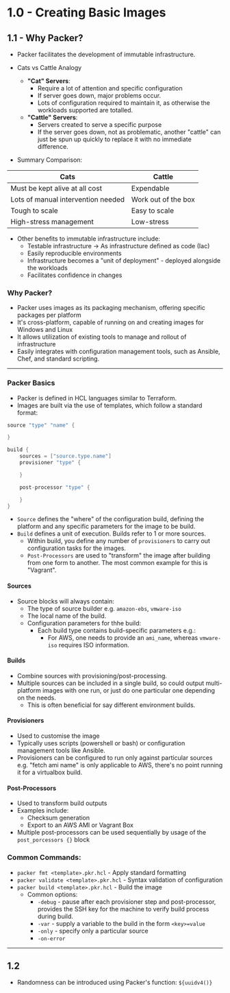 # 1.0 - Creating Basic Images

## 1.1 - Why Packer?

- Packer facilitates the development of immutable infrastructure.
- Cats vs Cattle Analogy
  - **"Cat" Servers**:
    - Require a lot of attention and specific configuration
    - If server goes down, major problems occur.
    - Lots of configuration required to maintain it, as otherwise the workloads supported are totalled.
  - **"Cattle" Servers**:
    - Servers created to serve a specific purpose
    - If the server goes down, not as problematic, another "cattle" can just be spun up quickly to replace it with no immediate difference.

- Summary Comparison:

| Cats | Cattle |
| ---- | ----- |
| Must be kept alive at all cost | Expendable |
| Lots of manual intervention needed | Work out of the box |
| Tough to scale | Easy to scale |
| High-stress management | Low-stress |

- Other benefits to immutable infrastructure include:
  - Testable infrastructure -> As infrastructure defined as code (Iac)
  - Easily reproducible environments
  - Infrastructure becomes a "unit of deployment" - deployed alongside the workloads
  - Facilitates confidence in changes


### Why Packer?

- Packer uses images as its packaging mechanism, offering specific packages per platform
- It's cross-platform, capable of running on and creating images for Windows and Linux
- It allows utilization of existing tools to manage and rollout of infrastructure
- Easily integrates with configuration management tools, such as Ansible, Chef, and standard scripting.

---

### Packer Basics

- Packer is defined in HCL languages similar to Terraform.
- Images are built via the use of templates, which follow a standard format:

```go
source "type" "name" {

}

build {
    sources = ["source.type.name"]
    provisioner "type" {

    }

    post-processor "type" {

    }
}
```

- `Source` defines the "where" of the configuration build, defining the platform and any specific parameters for the image to be build.
- `Build` defines a unit of execution. Builds refer to 1 or more sources.
  - Within build, you define any number of `provisioners` to carry out configuration tasks for the images.
  - `Post-Processors` are used to "transform" the image after building from one form to another. The most common example for this is "Vagrant".

#### Sources

- Source blocks will always contain:
  - The type of source builder e.g. `amazon-ebs`, `vmware-iso`
  - The local name of the build.
  - Configuration parameters for thhe build:
    - Each build type contains build-specific parameters e.g.:
      - For AWS, one needs to provide an `ami_name`, whereas `vmware-iso` requires ISO information.

#### Builds

- Combine sources with provisioning/post-processing.
- Multiple sources can be included in a single build, so could output multi-platform images with one run, or just do one particular one depending on the needs.
  - This is often beneficial for say different environment builds.

#### Provisioners

- Used to customise the image
- Typically uses scripts (powershell or bash) or configuration management tools like Ansible.
- Provisioners can be configured to run only against particular sources e.g. "fetch ami name" is only applicable to AWS, there's no point running it for a virtualbox build.

#### Post-Processors

- Used to transform build outputs
- Examples include:
  - Checksum generation
  - Export to an AWS AMI or Vagrant Box
- Multiple post-processors can be used sequentially by usage of the `post_porcessors {}` block

### Common Commands:

- `packer fmt <template>.pkr.hcl` - Apply standard formatting
- `packer validate <template>.pkr.hcl` - Syntax validation of configuration
- `packer build <template>.pkr.hcl` - Build the image
  - Common options:
    - `-debug` - pause after each provisioner step and post-processor, provides the SSH key for the machine to verify build process during build.
    - `-var` - supply a variable to the build in the form `<key>=value`
    - `-only` - specify only a particular source
    - `-on-error`

---

## 1.2

- Randomness can be introduced using Packer's function: `${uuidv4()}`

